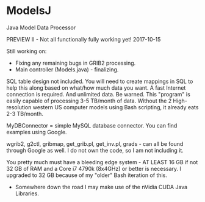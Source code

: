 # ModelsJ
Java Model Data Processor

PREVIEW II - Not all functionally fully working yet!
2017-10-15

Still working on:

 - Fixing any remaining bugs in GRIB2 processing.
 - Main controller (Models.java) - finalizing.

SQL table design not included. You will need to create mappings in SQL to help this along based on what/how much data you want.
A fast Internet connection is required. And unlimited data. Be warned. This "program" is easily capable of processing 3-5 TB/month of data. Without the 2 High-resolution western US computer models using Bash scripting, it already eats 2-3 TB/month.

MyDBConnector = simple MySQL database connector. You can find examples using Google.

wgrib2, g2ctl, gribmap, get_grib.pl, get_inv.pl, grads - can all be found through Google as well. I do not own the code, so I am not including it.

You pretty much must have a bleeding edge system - AT LEAST 16 GB if not 32 GB of RAM and a Core i7 4790k (8x4GHz) or better is necessary. I upgraded to 32 GB because of my "older" Bash iteration of this.

* Somewhere down the road I may make use of the nVidia CUDA Java Libraries.
